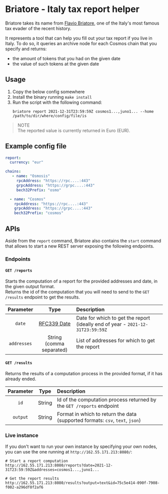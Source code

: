 # Briatore - Italy tax report helper
Briatore takes its name from [Flavio Briatore](https://en.wikipedia.org/wiki/Flavio_Briatore), one of the Italy's most famous tax evader of the recent history. 

It represents a tool that can help you fill out your tax report if you live in Italy. To do so, it queries an archive node for each Cosmos chain that you specify and returns:
- the amount of tokens that you had on the given date 
- the value of such tokens at the given date

## Usage
1. Copy the below config somewhere
2. Install the binary running `make install`
3. Run the script with the following command: 
    ```
   briatore report 2021-12-31T23:59:59Z cosmos1...,juno1... --home /path/to/dir/where/config/file/is
   ```

> NOTE  
> The reported value is currently returned in Euro (EUR).
   
## Example config file
```yaml
report:
  currency: "eur"

chains:
   - name: "Osmosis"
     rpcAddress: "https://rpc....:443"
     grpcAddress: "https://grpc....:443"
     bech32Prefix: "osmo"

  - name: "Cosmos"
    rpcAddress: "https://rpc....:443"
    grpcAddress: "https://grpc....:443"
    bech32Prefix: "cosmos"
```

## APIs
Aside from the `report` command, Briatore also contains the `start` command that allows to start a new REST server exposing the following endpoints.

### Endpoints
#### `GET /reports`
Starts the computation of a report for the provided addresses and date, in the given output format.  
Returns the id of the computation that you will need to send to the `GET /results` endpoint to get the results.

|  Parameter  |                             Type                             | Description                                                                    |
|:-----------:|:------------------------------------------------------------:|:-------------------------------------------------------------------------------|
|   `date`    | [RFC339 Date](https://datatracker.ietf.org/doc/html/rfc3339) | Date for which to get the report (ideally end of year - `2021-12-31T23:59:59Z` |
| `addresses` |                String <br/>(comma separated)                 | List of addresses for which to get the report                                  |


#### `GET /results`
Returns the results of a computation process in the provided format, if it has already ended.

| Parameter |  Type  | Description                                                                   |
|:---------:|:------:|:------------------------------------------------------------------------------|
|   `id`    | String | Id of the computation process returned by the `GET /reports` endpoint         |
|  `output` | String | Format in which to return the data (supported formats: `csv`, `text`, `json`) |

### Live instance 
If you don't want to run your own instance by specifying your own nodes, you can use the one running at `http://162.55.171.213:8080/`:

```
# Start a report computation
http://162.55.171.213:8080/reports?date=2021-12-31T23:59:59Z&addresses=cosmos1...,juno1...

# Get the report results
http://162.55.171.213:8080/results?output=text&id=75c5e414-090f-7908-f002-a296df0f2af6
```
